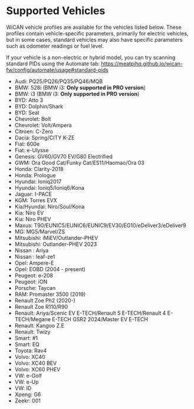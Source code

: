 <!--

================================================================
THIS FILE WAS GENERATED! DO NOT UPDATE OR YOUR CHANGES ARE LOST!
================================================================

-->
# Supported Vehicles
WiCAN vehicle profiles are available for the vehicles listed below. These profiles contain vehicle-specific parameters, primarily for electric vehicles, but in some cases, standard vehicles may also have specific parameters such as odometer readings or fuel level.

If your vehicle is a non-electric or hybrid model, you can try scanning standard PIDs using the Automate tab:
https://meatpihq.github.io/wican-fw/config/automate/usage#standard-pids
- Audi: PQ25/PQ26/PQ35/PQ46/MQB
- BMW: 528i (BMW i3: **Only supported in PRO version**)
- BMW: i3 (BMW i3: **Only supported in PRO version**)
- BYD: Atto 3
- BYD: Dolphin/Shark
- BYD: Seal
- Chevrolet: Bolt
- Chevrolet: Volt/Ampera
- Citroen: C-Zero
- Dacia: Spring/CITY K-ZE
- Fiat: 600e
- Fiat: e-Ulysse
- Genesis: GV60/GV70 EV/G80 Electrified
- GWM: Ora Good Cat/Funky Cat/ES11/Haomao/Ora 03
- Honda: Clarity-2018
- Honda: Prologue
- Hyundai: Ioniq2017
- Hyundai: Ioniq5/Ioniq6/Kona
- Jaguar: I-PACE
- KGM: Torres EVX
- Kia/Hyundai: Niro/Soul/Kona
- Kia: Niro EV
- Kia: Niro PHEV
- Maxus: T90/EUNIC5/EUNIC6/EUNIC9/EV30/EG10/eDeliver3/eDeliver9
- MG: MG5/Marvel/ZS
- Mitsubishi: iMiEV/Outlander-PHEV
- Mitsubishi: Outlander-PHEV 2023
- Nissan : Ariya
- Nissan : leaf-ze1
- Opel: Ampere-E
- Opel: EOBD (2004 - present)
- Peugeot: e-208
- Peugeot: iON
- Porsche: Taycan
- RAM: Promaster 3500 (2019)
- Renault Zoe Ph2 (2020-)
- Renault Zoe R110/R90
- Renault: Ariya/Scenic EV E-TECH/Renault 5 E-TECH/Renault 4 E-TECH/Megane E-TECH GSR2 2024/Master EV E-TECH
- Renault: Kangoo Z.E
- Renault: Twizy
- Smart: #1
- Smart: EQ
- Toyota: Rav4
- Volvo: XC40
- Volvo: XC40 BEV
- Volvo: XC60 PHEV
- VW: e-Golf
- VW: e-Up
- VW: ID
- Xpeng: G6
- Zeekr: 001
